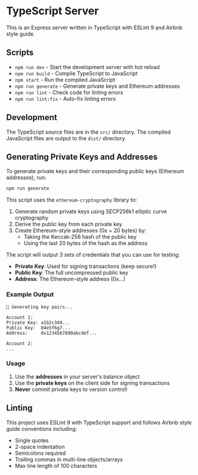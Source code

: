 # TypeScript Server

This is an Express server written in TypeScript with ESLint 9 and Airbnb style guide.

## Scripts

- `npm run dev` - Start the development server with hot reload
- `npm run build` - Compile TypeScript to JavaScript
- `npm start` - Run the compiled JavaScript
- `npm run generate` - Generate private keys and Ethereum addresses
- `npm run lint` - Check code for linting errors
- `npm run lint:fix` - Auto-fix linting errors

## Development

The TypeScript source files are in the `src/` directory.
The compiled JavaScript files are output to the `dist/` directory.

## Generating Private Keys and Addresses

To generate private keys and their corresponding public keys (Ethereum addresses), run:

```bash
npm run generate
```

This script uses the `ethereum-cryptography` library to:
1. Generate random private keys using SECP256k1 elliptic curve cryptography
2. Derive the public key from each private key
3. Create Ethereum-style addresses (0x + 20 bytes) by:
   - Taking the Keccak-256 hash of the public key
   - Using the last 20 bytes of the hash as the address

The script will output 3 sets of credentials that you can use for testing:
- **Private Key**: Used for signing transactions (keep secure!)
- **Public Key**: The full uncompressed public key
- **Address**: The Ethereum-style address (0x...)

### Example Output

```
🔐 Generating key pairs...

Account 1:
Private Key: a1b2c3d4...
Public Key:  04e5f6g7...
Address:     0x1234567890abcdef...

Account 2:
...
```

### Usage

1. Use the **addresses** in your server's balance object
2. Use the **private keys** on the client side for signing transactions
3. **Never** commit private keys to version control!

## Linting

This project uses ESLint 9 with TypeScript support and follows Airbnb style guide conventions including:
- Single quotes
- 2-space indentation
- Semicolons required
- Trailing commas in multi-line objects/arrays
- Max line length of 100 characters
